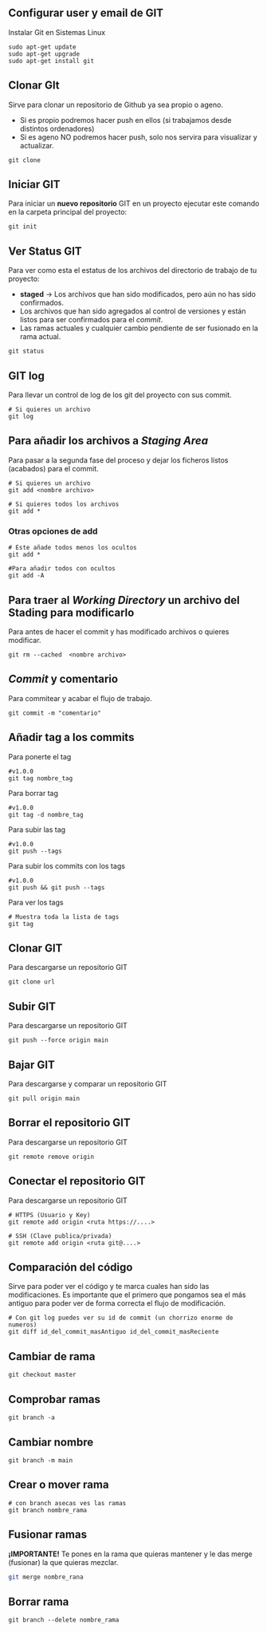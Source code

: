 ## Configurar user y email de GIT
Instalar Git en Sistemas Linux

```shell
sudo apt-get update
sudo apt-get upgrade
sudo apt-get install git
```

## Clonar GIt
Sirve para clonar un repositorio de Github ya sea propio o ageno.
- Si es propio podremos hacer push en ellos (si trabajamos desde distintos ordenadores)
- Si es ageno NO podremos hacer push, solo nos servira para visualizar y actualizar.
```shell
git clone
```

## Iniciar GIT
Para iniciar un **nuevo repositorio** GIT en un proyecto ejecutar este comando en la carpeta principal del proyecto:

```shell
git init
```

## Ver Status GIT
Para ver como esta el estatus de los archivos del directorio de trabajo de tu proyecto:
- **staged** -> Los archivos que han sido modificados, pero aún no has sido confirmados.
- Los archivos que han sido agregados al control de versiones y están listos para ser confirmados para el *commit*.
- Las ramas actuales y cualquier cambio pendiente de ser fusionado en la rama actual.

```shell
git status
```

## GIT log
Para llevar un control de log de los git del proyecto con sus commit.

```shell
# Si quieres un archivo
git log
```


## Para añadir los archivos a *Staging Area*
Para pasar a la segunda fase del proceso y dejar los ficheros listos (acabados) para el commit.

```shell
# Si quieres un archivo
git add <nombre archivo>

# Si quieres todos los archivos
git add *
```

### Otras opciones de add
```shell
# Este añade todos menos los ocultos
git add *

#Para añadir todos con ocultos
git add -A
```


## Para traer al *Working Directory* un archivo del Stading para modificarlo
Para antes de hacer el commit y has modificado archivos o quieres modificar.

```shell
git rm --cached  <nombre archivo>
```

## *Commit* y comentario
Para commitear y acabar el flujo de trabajo.

```shell
git commit -m "comentario"
```

## Añadir tag a los commits
Para ponerte el tag
```shell
#v1.0.0
git tag nombre_tag
```

Para borrar tag
```shell
#v1.0.0
git tag -d nombre_tag
```

Para subir las tag
```shell
#v1.0.0
git push --tags
```

Para subir los commits con los tags
```shell
#v1.0.0
git push && git push --tags
```

Para ver los tags
```shell
# Muestra toda la lista de tags
git tag
```

## Clonar GIT
Para descargarse un repositorio GIT

```shell
git clone url
```

## Subir GIT
Para descargarse un repositorio GIT

```shell
git push --force origin main
```

## Bajar GIT
Para descargarse y comparar un repositorio GIT

```shell
git pull origin main
```

## Borrar el repositorio GIT
Para descargarse un repositorio GIT

```shell
git remote remove origin
```

## Conectar el repositorio GIT
Para descargarse un repositorio GIT

```shell
# HTTPS (Usuario y Key)
git remote add origin <ruta https://....>

# SSH (Clave publica/privada)
git remote add origin <ruta git@....>
```

## Comparación del código
Sirve para poder ver el código y te marca cuales han sido las modificaciones.
Es importante que el primero que pongamos sea el más antiguo para poder ver de forma correcta el flujo de modificación.

```shell
# Con git log puedes ver su id de commit (un chorrizo enorme de numeros)
git diff id_del_commit_masAntiguo id_del_commit_masReciente
```

## Cambiar de rama
```shell
git checkout master
```

## Comprobar ramas
```shell
git branch -a
```

## Cambiar nombre
```shell
git branch -m main
```

## Crear o mover rama

```shell
# con branch asecas ves las ramas
git branch nombre_rama
```

## Fusionar ramas
**¡IMPORTANTE!** Te pones en la rama que quieras mantener y le das merge (fusionar) la que quieras mezclar.
```bash
git merge nombre_rana
```

## Borrar rama
```shell
git branch --delete nombre_rama
```
